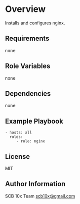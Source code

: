 # Overview

Installs and configures nginx.


## Requirements

none

## Role Variables

none

## Dependencies

none

## Example Playbook

    - hosts: all
      roles:
         - role: nginx

## License

MIT

## Author Information

SCB 10x Team <scb10x@gmail.com>
